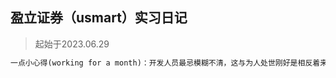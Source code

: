 ## 盈立证券（usmart）实习日记

> 起始于2023.06.29

```html
一点小心得(working for a month)：开发人员最忌模糊不清，这与为人处世刚好是相反着来的，所以也正如网上所说，很多互联网人都不太善于交际。如何改善模糊不清的需求毛病呢？我的答案是明确需求，细分需求点并记录（例如汇总在md文档），当你不清楚自己的需求时，回过头认真翻阅汇总文档，会找到你的答案
```



